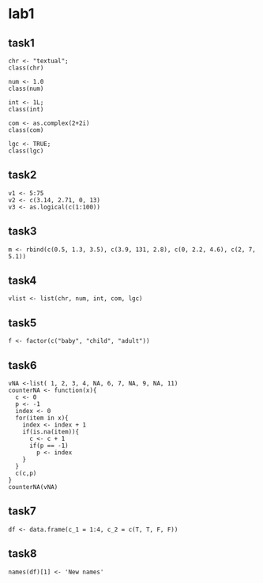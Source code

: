 # lab1
## task1

```{r}
chr <- "textual";
class(chr)

num <- 1.0
class(num)

int <- 1L;
class(int)

com <- as.complex(2+2i)
class(com)

lgc <- TRUE;
class(lgc)
```
## task2 
```{r}
v1 <- 5:75
v2 <- c(3.14, 2.71, 0, 13)
v3 <- as.logical(c(1:100))
```
## task3
```{r}
m <- rbind(c(0.5, 1.3, 3.5), c(3.9, 131, 2.8), c(0, 2.2, 4.6), c(2, 7, 5.1))
```
## task4
```{r}
vlist <- list(chr, num, int, com, lgc)
```
## task5
```{r}
f <- factor(c("baby", "child", "adult"))
```
## task6
```{r}
vNA <-list( 1, 2, 3, 4, NA, 6, 7, NA, 9, NA, 11)
counterNA <- function(x){
  c <- 0
  p <- -1
  index <- 0
  for(item in x){
    index <- index + 1
    if(is.na(item)){
      c <- c + 1
      if(p == -1)
        p <- index
    }
  }
  c(c,p)
}
counterNA(vNA)
```
## task7
```{r}
df <- data.frame(c_1 = 1:4, c_2 = c(T, T, F, F))
```
## task8
```{r}
names(df)[1] <- 'New names'
```
